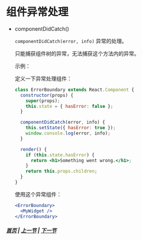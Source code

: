 # 组件异常处理

  * componentDidCatch()

    `componentDidCatch(error, info)` 异常的处理。

    只能捕获组件树的异常，无法捕获这个方法内的异常。

    示例：

    定义一下异常处理组件：
    ```jsx
    class ErrorBoundary extends React.Component {
      constructor(props) {
        super(props);
        this.state = { hasError: false };
      }

      componentDidCatch(error, info) {
        this.setState({ hasError: true });
        window.console.log(error, info);
      }

      render() {
        if (this.state.hasError) {
          return <h1>Something went wrong.</h1>;
        }
        return this.props.children;
      }
    }
    ```

    使用这个异常组件：

    ```jsx
    <ErrorBoundary>
      <MyWidget />
    </ErrorBoundary>
    ```

##### [首页](../../README.md) | [上一节](./03.md) | [下一节](./05.md)